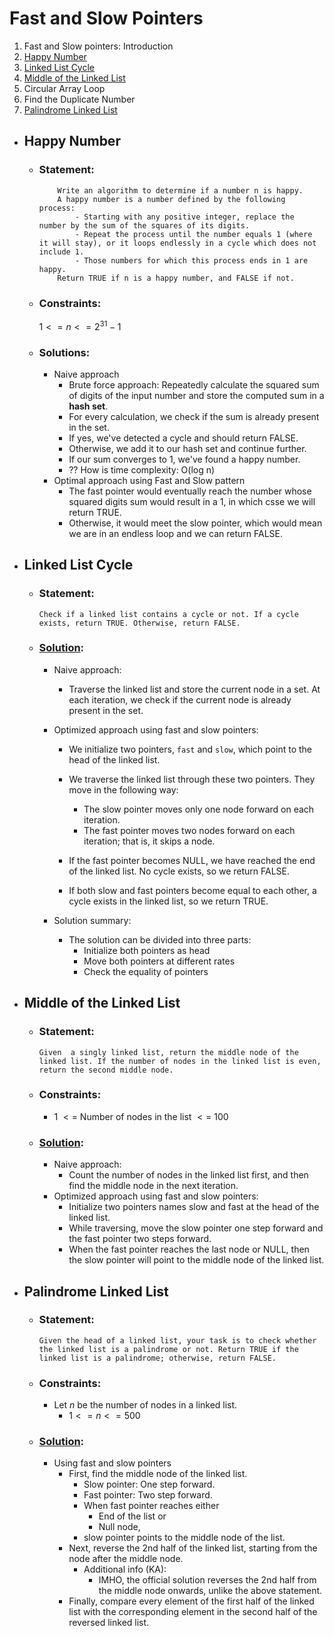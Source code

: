 # Fast and Slow Pointers

1. Fast and Slow pointers: Introduction
2. [Happy Number](#happy-number)
3. [Linked List Cycle](#linked-list-cycle)
4. [Middle of the Linked List](#middle-of-the-linked-list)
5. Circular Array Loop
6. Find the Duplicate Number
7. [Palindrome Linked List](#palindrome-linked-list)

- ## Happy Number
    - ### Statement:
        ```
            Write an algorithm to determine if a number n is happy.
            A happy number is a number defined by the following process:
                - Starting with any positive integer, replace the number by the sum of the squares of its digits.
                - Repeat the process until the number equals 1 (where it will stay), or it loops endlessly in a cycle which does not include 1.
                - Those numbers for which this process ends in 1 are happy.
            Return TRUE if n is a happy number, and FALSE if not.
        ```
    - ### Constraints:
        $1 <= n <= 2^{31}-1$
    - ### Solutions:
        - Naive approach
            - Brute force approach: Repeatedly calculate the squared sum of digits of the input number and store the computed sum in a **hash set**.
            - For every calculation, we check if the sum is already present in the set.
            - If yes, we've detected a cycle and should return FALSE.
            - Otherwise, we add it to our hash set and continue further.
            - If our sum converges to 1, we've found a happy number.
            - ?? How is time complexity: O(log n)
        - Optimal approach using Fast and Slow pattern
            - The fast pointer would eventually reach the number whose squared digits sum would result in a 1, in which csse we will return TRUE.
            - Otherwise, it would meet the slow pointer, which would mean we are in an endless loop and we can return FALSE.

- ## Linked List Cycle
    - ### Statement:
        ```
        Check if a linked list contains a cycle or not. If a cycle exists, return TRUE. Otherwise, return FALSE.
        ```
    - ### [Solution](../src/linked_list_cycle.cpp):
        - Naive approach:
            - Traverse the linked list and store the current node in a set.
                At each iteration, we check if the current node is already present in the set.
        - Optimized approach using fast and slow pointers:
            - We initialize two pointers, ```fast``` and ```slow```, which point to the head of the linked list.

            - We traverse the linked list through these two pointers. They move in the following way:
                - The slow pointer moves only one node forward on each iteration.
                - The fast pointer moves two nodes forward on each iteration; that is, it skips a node.
            
            - If the fast pointer becomes NULL, we have reached the end of the linked list. No cycle exists, so we return FALSE.

            - If both slow and fast pointers become equal to each other, a cycle exists in the linked list, so we return TRUE.

        - Solution summary:
            - The solution can be divided into three parts:
                - Initialize both pointers as head
                - Move both pointers at different rates
                - Check the equality of pointers

- ## Middle of the Linked List
    - ### Statement:
        ```
        Given  a singly linked list, return the middle node of the linked list. If the number of nodes in the linked list is even, return the second middle node.
        ```

    - ### Constraints:
        - 1 $<=$ Number of nodes in the list $<=$ 100

    - ### [Solution](../src/middle_of_linked_list.cpp):
        - Naive approach:
            - Count the number of nodes in the linked list first, and then find the middle node in the next iteration.
        - Optimized approach using fast and slow pointers:
            - Initialize two pointers names slow and fast at the head of the linked list.
            - While traversing, move the slow pointer one step forward and the fast pointer two steps forward.
            - When the fast pointer reaches the last node or NULL, then the slow pointer will point to the middle node of the linked list.

- ## Palindrome Linked List
    - ### Statement:
        ```
        Given the head of a linked list, your task is to check whether the linked list is a palindrome or not. Return TRUE if the linked list is a palindrome; otherwise, return FALSE.
        ```
    
    - ### Constraints:
        - Let $n$ be the number of nodes in a linked list.
            - $1 <= n <= 500$
    
    - ### [Solution](../src/palindrome_linked_list.cpp):
        - Using fast and slow pointers
            - First, find the middle node of the linked list.
                - Slow pointer: One step forward.
                - Fast pointer: Two step forward.
                - When fast pointer reaches either
                    - End of the list or
                    - Null node, 
                - slow pointer points to the middle node of the list.
            - Next, reverse the 2nd half of the linked list, starting from the node after the middle node.
                - Additional info (KA):
                    - IMHO, the official solution reverses the 2nd half from the middle node onwards, unlike the above statement.
            - Finally, compare every element of the first half of the linked list with the corresponding element in the second half of the reversed linked list.
